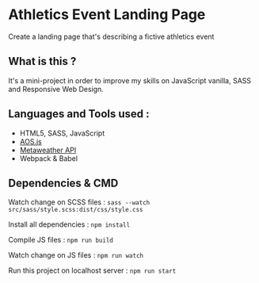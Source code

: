 # Athletics Event Landing Page
Create a landing page that's describing a fictive athletics event

## What is this ?
It's a mini-project in order to improve my skills on JavaScript vanilla, SASS and Responsive Web Design.

## Languages and Tools used :
* HTML5, SASS, JavaScript
* [AOS.js](https://github.com/michalsnik/aos "Get aos.js library")
* [Metaweather API](https://www.metaweather.com/api/ "Get Data from Metaweather API")
* Webpack & Babel
 

## Dependencies & CMD
Watch change on SCSS files : `sass --watch src/sass/style.scss:dist/css/style.css`

Install all dependencies : `npm install`

Compile JS files : `npm run build`

Watch change on JS files : `npm run watch`

Run this project on localhost server : `npm run start`
